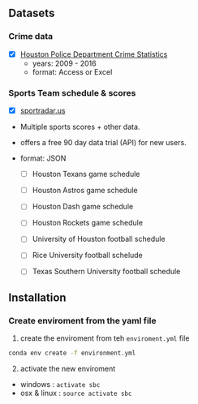 
## Datasets

### Crime data
- [x] [Houston Police Department Crime Statistics](http://www.houstontx.gov/police/cs/crime-stats-archives.htm)
	- years: 2009 - 2016
	- format: Access or Excel

### Sports Team schedule & scores

- [x] [sportradar.us](https://developer.sportradar.com/)
-  Multiple sports scores + other data.
-  offers a free 90 day data trial (API) for new users.
- format: JSON

	-  [ ] Houston Texans game schedule
	-  [ ] Houston Astros game schedule
	-  [ ] Houston Dash game schedule
	-  [ ] Houston Rockets game schedule
	-  [ ] University of Houston football schedule
	-  [ ] Rice University football schelude
	-  [ ] Texas Southern University football schedule


## Installation

### Create enviroment from the yaml file

1. create the enviroment from teh `enviroment.yml` file

```bash
conda env create -f environment.yml
```

2. activate the new enviroment

- windows : `activate sbc`
- osx & linux : `source activate sbc`
